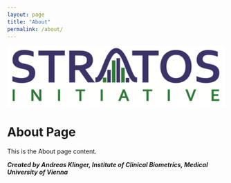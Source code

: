 ```yaml
---
layout: page
title: "About"
permalink: /about/
---
```


<img src="/Image/stratos_logo.png"/>

# About Page
This is the About page content.

<b><i>Created by Andreas Klinger, Institute of Clinical Biometrics, Medical University of Vienna</i></b>
